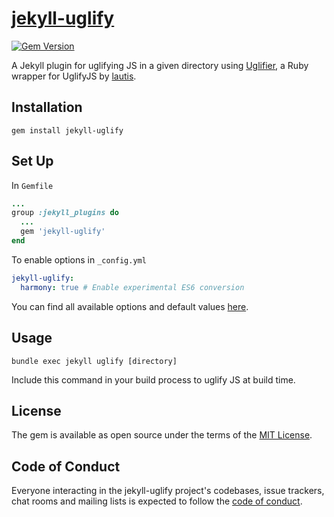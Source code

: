 # [jekyll-uglify](https://rubygems.org/gems/jekyll-uglify)
[![Gem Version](https://badge.fury.io/rb/jekyll-uglify.svg)](https://badge.fury.io/rb/jekyll-uglify)

A Jekyll plugin for uglifying JS in a given directory using [Uglifier](https://github.com/lautis/uglifier), a Ruby wrapper for UglifyJS by [lautis](https://github.com/lautis).

## Installation
``` 
gem install jekyll-uglify
```

## Set Up
In `Gemfile`
``` ruby
...
group :jekyll_plugins do
  ...
  gem 'jekyll-uglify'
end
```

To enable options in `_config.yml`
``` yaml
jekyll-uglify:
  harmony: true # Enable experimental ES6 conversion
```
You can find all available options and default values [here](https://github.com/lautis/uglifier#usage).

## Usage
```
bundle exec jekyll uglify [directory]
```
Include this command in your build process to uglify JS at build time.

## License

The gem is available as open source under the terms of the [MIT License](https://opensource.org/licenses/MIT).

## Code of Conduct

Everyone interacting in the jekyll-uglify project's codebases, issue trackers, chat rooms and mailing lists is expected to follow the [code of conduct](https://github.com/hofers/jekyll-uglify/blob/master/CODE_OF_CONDUCT.md).
